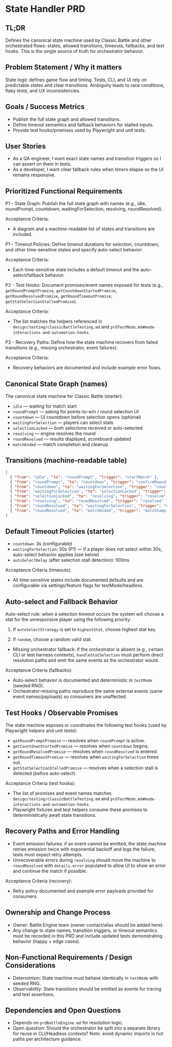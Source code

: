 # State Handler PRD

## TL;DR

Defines the canonical state machine used by Classic Battle and other orchestrated flows: states, allowed transitions, timeouts, fallbacks, and test hooks. This is the single source of truth for orchestrator behavior.

## Problem Statement / Why it matters

State logic defines game flow and timing. Tests, CLI, and UI rely on predictable states and clear transitions. Ambiguity leads to race conditions, flaky tests, and UX inconsistencies.

## Goals / Success Metrics

- Publish the full state graph and allowed transitions.
- Define timeout semantics and fallback behaviors for stalled inputs.
- Provide test hooks/promises used by Playwright and unit tests.

## User Stories

- As a QA engineer, I want exact state names and transition triggers so I can assert on them in tests.
- As a developer, I want clear fallback rules when timers elapse so the UI remains responsive.

## Prioritized Functional Requirements

P1 - State Graph: Publish the full state graph with names (e.g., idle, roundPrompt, countdown, waitingForSelection, resolving, roundResolved).

Acceptance Criteria:

- A diagram and a machine-readable list of states and transitions are included.

P1 - Timeout Policies: Define timeout durations for selection, countdown, and other time-sensitive states and specify auto-select behavior.

Acceptance Criteria:

- Each time-sensitive state includes a default timeout and the auto-select/fallback behavior.

P2 - Test Hooks: Document promises/event names exposed for tests (e.g., `getRoundPromptPromise`, `getCountdownStartedPromise`, `getRoundResolvedPromise`, `getRoundTimeoutPromise`, `getStatSelectionStalledPromise`).

Acceptance Criteria:

- The list matches the helpers referenced in `design/testing/classicBattleTesting.md` and `prdTestMode.md#mode-interactions-and-automation-hooks`.

P2 - Recovery Paths: Define how the state machine recovers from failed transitions (e.g., missing orchestrator, event failures).

Acceptance Criteria:

- Recovery behaviors are documented and include example error flows.

## Canonical State Graph (names)

The canonical state machine for Classic Battle (starter):

- `idle` — waiting for match start
- `roundPrompt` — asking for points-to-win / round selection UI
- `countdown` — UI countdown before selection opens (optional)
- `waitingForSelection` — players can select stats
- `selectionLocked` — both selections received or auto-selected
- `resolving` — engine resolves the round
- `roundResolved` — results displayed, scoreboard updated
- `matchEnded` — match completion and cleanup

## Transitions (machine-readable table)

```json
[
  { "from": "idle", "to": "roundPrompt", "trigger": "startMatch" },
  { "from": "roundPrompt", "to": "countdown", "trigger": "confirmRounds" },
  { "from": "countdown", "to": "waitingForSelection", "trigger": "countdownFinished" },
  { "from": "waitingForSelection", "to": "selectionLocked", "trigger": "bothSelected|timeout" },
  { "from": "selectionLocked", "to": "resolving", "trigger": "resolve" },
  { "from": "resolving", "to": "roundResolved", "trigger": "resolved" },
  { "from": "roundResolved", "to": "waitingForSelection", "trigger": "nextRound|continue" },
  { "from": "roundResolved", "to": "matchEnded", "trigger": "matchComplete" }
]
```

## Default Timeout Policies (starter)

- `countdown`: 3s (configurable)
- `waitingForSelection`: 30s (P1) — if a player does not select within 30s, auto-select behavior applies (see below)
- `autoSelectDelay` (after selection stall detection): 100ms

Acceptance Criteria (timeouts):

- All time-sensitive states include documented defaults and are configurable via settings/feature flags for testMode/headless.

## Auto-select and Fallback Behavior

Auto-select rule: when a selection timeout occurs the system will choose a stat for the unresponsive player using the following priority:

1. If `autoSelectStrategy` is set to `highestStat`, choose highest stat key.

2. If `random`, choose a random valid stat.

- Missing orchestrator fallback: if the orchestrator is absent (e.g., certain CLI or test harness contexts), `handleStatSelection` must perform direct resolution paths and emit the same events as the orchestrator would.

Acceptance Criteria (fallbacks):

- Auto-select behavior is documented and deterministic in `testMode` (seeded RNG).
- Orchestrator-missing paths reproduce the same external events (same event names/payloads) so consumers are unaffected.

## Test Hooks / Observable Promises

The state machine exposes or coordinates the following test hooks (used by Playwright helpers and unit tests):

- `getRoundPromptPromise` — resolves when `roundPrompt` is active.
- `getCountdownStartedPromise` — resolves when `countdown` begins.
- `getRoundResolvedPromise` — resolves when `roundResolved` is entered.
- `getRoundTimeoutPromise` — resolves when `waitingForSelection` times out.
- `getStatSelectionStalledPromise` — resolves when a selection stall is detected (before auto-select).

Acceptance Criteria (test hooks):

- The list of promises and event names matches `design/testing/classicBattleTesting.md` and `prdTestMode.md#mode-interactions-and-automation-hooks`.
- Playwright fixtures and test helpers consume these promises to deterministically await state transitions.

## Recovery Paths and Error Handling

- Event emission failures: if an event cannot be emitted, the state machine retries emission twice with exponential backoff and logs the failure; tests must expect retry attempts.
- Unrecoverable errors during `resolving` should move the machine to `roundResolved` with `details.error` populated to allow UI to show an error and continue the match if possible.

Acceptance Criteria (recovery):

- Retry policy documented and example error payloads provided for consumers.

## Ownership and Change Process

- Owner: Battle Engine team (owner contact/alias should be added here).
- Any change to state names, transition triggers, or timeout semantics must be recorded in this PRD and include updated tests demonstrating behavior (happy + edge cases).

## Non-Functional Requirements / Design Considerations

- Determinism: State machine must behave identically in `testMode` with seeded RNG.
- Observability: State transitions should be emitted as events for tracing and test assertions.

## Dependencies and Open Questions

- Depends on `prdBattleEngine.md` for resolution logic.
- Open question: Should the orchestrator be split into a separate library for reuse in CLI/Headless contexts? Note: avoid dynamic imports in hot paths per architecture guidance.
